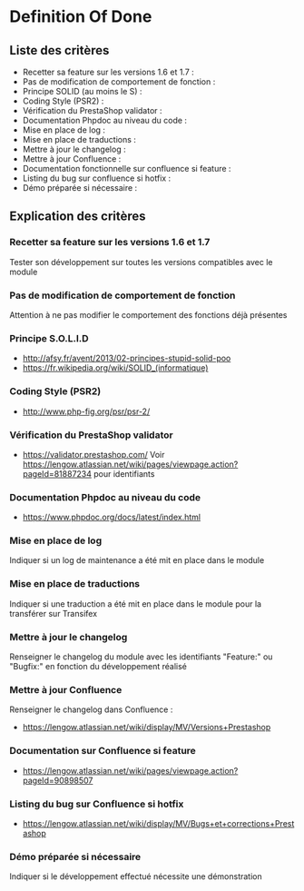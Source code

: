 # Definition Of Done #

## Liste des critères  ##
	
* Recetter sa feature sur les versions 1.6 et 1.7 :
* Pas de modification de comportement de fonction :
* Principe SOLID (au moins le S) :
* Coding Style (PSR2) :
* Vérification du PrestaShop validator :
* Documentation Phpdoc au niveau du code :
* Mise en place de log :
* Mise en place de traductions :
* Mettre à jour le changelog :
* Mettre à jour Confluence :
* Documentation fonctionnelle sur confluence si feature :
* Listing du bug sur confluence si hotfix :
* Démo préparée si nécessaire :
 	
## Explication des critères ##

### Recetter sa feature sur les versions 1.6 et 1.7 ###
Tester son développement sur toutes les versions compatibles avec le module

### Pas de modification de comportement de fonction ###
Attention à ne pas modifier le comportement des fonctions déjà présentes

### Principe S.O.L.I.D ###
* http://afsy.fr/avent/2013/02-principes-stupid-solid-poo
* https://fr.wikipedia.org/wiki/SOLID_(informatique)

### Coding Style (PSR2) ###
* http://www.php-fig.org/psr/psr-2/

### Vérification du PrestaShop validator ###
* https://validator.prestashop.com/
Voir https://lengow.atlassian.net/wiki/pages/viewpage.action?pageId=81887234 pour identifiants

### Documentation Phpdoc au niveau du code ###
* https://www.phpdoc.org/docs/latest/index.html

### Mise en place de log ###
Indiquer si un log de maintenance a été mit en place dans le module

### Mise en place de traductions ###
Indiquer si une traduction a été mit en place dans le module pour la transférer sur Transifex

### Mettre à jour le changelog ###
Renseigner le changelog du module avec les identifiants "Feature:" ou "Bugfix:" en fonction du développement réalisé

### Mettre à jour Confluence ###
Renseigner le changelog dans Confluence :
* https://lengow.atlassian.net/wiki/display/MV/Versions+Prestashop

### Documentation sur Confluence si feature ###
* https://lengow.atlassian.net/wiki/pages/viewpage.action?pageId=90898507

### Listing du bug sur Confluence si hotfix ###
* https://lengow.atlassian.net/wiki/display/MV/Bugs+et+corrections+Prestashop

### Démo préparée si nécessaire ###
Indiquer si le développement effectué nécessite une démonstration 
